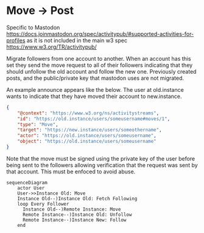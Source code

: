 # Move -> Post

Specific to Mastodon https://docs.joinmastodon.org/spec/activitypub/#supported-activities-for-profiles as it is not included in the main w3 spec https://www.w3.org/TR/activitypub/ 

Migrate followers from one account to another. When an account has this set they send the move request to all of their followers indicating that they should unfollow the old account and follow the new one. Previously created posts, and the public/private key that mastodon uses are not migrated.

An example announce appears like the below. The user at old.instance wants to indicate that they have moved their account to new.instance.

```json
{
    "@context": "https://www.w3.org/ns/activitystreams",
    "id": "https://old.instance/users/someusername#moves/1",
    "type": "Move",
    "target": "https://new.instance/users/someothername",
    "actor": "https://old.instance/users/someusername",
    "object": "https://old.instance/users/someusername"
}
```

Note that the move must be signed using the private key of the user before being sent to the followers allowing verification that the request was sent by that account. This must be enfoced to avoid abuse.


```mermaid
sequenceDiagram
    actor User
    User->>Instance Old: Move
    Instance Old--)Instance Old: Fetch Following
    loop Every Follower
      Instance Old--)Remote Instance: Move
      Remote Instance--)Instance Old: Unfollow
      Remote Instance--)Instance New: Follow
    end
```


